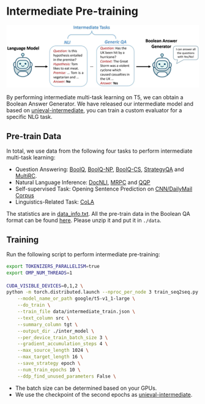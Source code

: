 # Intermediate Pre-training

<p align="center">
    <img src="../figures/intermediate.png" width="750" alt="intermediate">
</p>

By performing intermediate multi-task learning on T5, we can obtain a Boolean Answer Generator. We have released our intermediate model and based on [unieval-intermediate](https://huggingface.co/MingZhong/unieval-intermediate), you can train a custom evaluator for a specific NLG task.

## Pre-train Data

In total, we use data from the following four tasks to perform intermediate multi-task learning:

- Question Answering: [BoolQ](https://github.com/google-research-datasets/boolean-questions), [BoolQ-NP](https://github.com/allenai/natural-perturbations), [BoolQ-CS](https://github.com/allenai/contrast-sets), [StrategyQA](https://allenai.org/data/strategyqa) and [MultiRC](https://cogcomp.seas.upenn.edu/multirc/).
- Natural Language Inference: [DocNLI](https://arxiv.org/abs/2106.09449), [MRPC](https://huggingface.co/datasets/glue/viewer/mrpc/train) and [QQP](https://huggingface.co/datasets/glue/viewer/qqp/train)
- Self-supervised Task: Opening Sentence Prediction on [CNN/DailyMail Corpus](https://huggingface.co/datasets/cnn_dailymail)
- Linguistics-Related Task: [CoLA](https://huggingface.co/datasets/glue/viewer/cola/train)

The statistics are in [data_info.txt](./data_info.txt). All the pre-train data in the Boolean QA format can be found [here](https://drive.google.com/file/d/16T2tlAZDrgA5LMa5WYRhMz7SrAFwQfH7/view?usp=sharing). Please unzip it and put it in `./data`.

## Training
Run the following script to perform intermediate pre-training:
```bash
export TOKENIZERS_PARALLELISM=true
export OMP_NUM_THREADS=1

CUDA_VISIBLE_DEVICES=0,1,2 \
python -m torch.distributed.launch --nproc_per_node 3 train_seq2seq.py \
    --model_name_or_path google/t5-v1_1-large \
    --do_train \
    --train_file data/intermediate_train.json \
    --text_column src \
    --summary_column tgt \
    --output_dir ./inter_model \
    --per_device_train_batch_size 3 \
    --gradient_accumulation_steps 4 \
    --max_source_length 1024 \
    --max_target_length 16 \
    --save_strategy epoch \
    --num_train_epochs 10 \
    --ddp_find_unused_parameters False \
```

- The batch size can be determined based on your GPUs.
- We use the checkpoint of the second epochs as [unieval-intermediate](https://huggingface.co/MingZhong/unieval-intermediate).